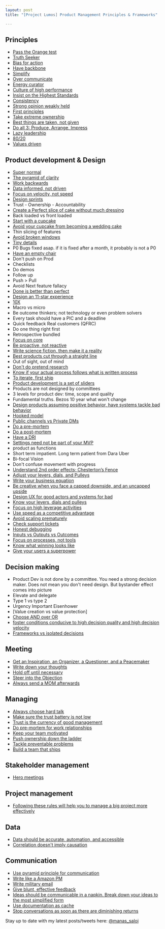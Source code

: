 ```yaml
---
layout: post
title: "[Project Lumos] Product Management Principles & Frameworks"

---
```


## Principles
- [Pass the Orange test](https://www.intercom.com/blog/the-orange-juice-test/)
- [Truth Seeker](https://www.sachinrekhi.com/the-best-product-managers-are-truth-seekers)
- [Bias for action](https://www.amazon.jobs/en/principles)
- [Have backbone](https://www.amazon.jobs/en/principles)
- [Simplify](https://twitter.com/BrianNorgard/status/1233105282118455296)
- [Over communicate](https://manassaloi.com/2019/08/11/20-lessons-gojek.html)
- [Energy curator](https://manassaloi.com/2020/03/15/energy-curator.html)
- [Culture of high performance](https://hackernoon.com/25-hints-youre-working-on-a-high-performing-team-c4d02f27dd3?source=rss------ux-5)
- [Insist on the Highest Standards](https://www.amazon.jobs/en/principles)
- [Consistency](https://blog.stephsmith.io/how-to-be-great/)
- [Strong opinion weakly held](https://boz.com/articles/strong-opinions)
- [First principles](https://fs.blog/2018/04/first-principles/)
- [Take extreme ownership](https://twitter.com/jeremysliew/status/1098721536507367425)
- [Best things are taken, not given](https://sriramk.com/stuff-ive-learned-at-microsoft)
- [Do all 3: Produce, Arrange, Impress](https://twitter.com/shreyas/status/1256652582447017985)
- [Lazy leadership](https://medium.com/flow/lazy-leadership-8ba19e34f959)
- [80/20](https://manassaloi.com/2020/03/31/80-20.html)
- [Values driven](https://twitter.com/jmspool/status/1028325798384726017)


## Product development & Design
- [Super normal](https://medium.com/design-philosophy/super-normal-c1d22838572a)
- [The pyramid of clarity](https://wavelength.asana.com/pyramid-clarity-strategic-alignment/)
- [Work backwards](https://www.linkedin.com/pulse/working-backwards-press-release-template-example-ian-mcallister/)
- [Data informed, not driven](https://manassaloi.com/2020/03/02/data-driven.html)
- [Focus on velocity, not speed](https://fs.blog/2018/03/speed-velocity/)
- [Design sprints](https://designsprintkit.withgoogle.com/planning/overview)
- Trust - Ownership - Accountability
- [Create a Perfect slice of cake without much dressing](https://www.mindtheproduct.com/the-power-of-the-perfect-slice/)
- Back loaded vs front loaded
- [Start with a cupcake](https://www.intercom.com/blog/start-with-a-cupcake/)
- [Avoid your cupcake from becoming a wedding cake](https://www.intercom.com/blog/when-a-cupcake-becomes-a-wedding-cake/)
- Thin slicing of features
- [Avoid broken windows](http://www.vanschneider.com/the-broken-window-theory/)
- [Tiny details](https://blog.codinghorror.com/this-is-all-your-app-is-a-collection-of-tiny-details/)
- P0 Bugs fixed asap. if it is fixed after a month, it probably is not a P0
- [Have an empty chair](https://hunterwalk.com/2018/04/01/the-empty-chair-at-the-table-during-meetings-who-should-be-in-the-room-that-isnt/)
- Don't push on Prod
- Checklists
- Do demos
- Follow up
- Push > Pull
- Avoid Next feature fallacy
- [Done is better than perfect](https://www.fastcompany.com/3001533/truth-about-being-done-versus-being-perfect)
- [Design an 11-star experience](https://www.linkedin.com/pulse/how-scale-magical-experience-4-lessons-from-airbnbs-reid-hoffman/)
- [10X](https://manassaloi.com/2020/01/04/add-a-zero.html)
- Macro vs micro
- Be outcome thinkers; not technology or even problem solvers
- Every task should have a PIC and a deadline
- Quick feedback Real customers (QFRC)
- Do one thing right first
- Retrospective bundled
- [Focus on core](https://twitter.com/BrianNorgard/status/1171236233411870720)
- [Be proactive, not reactive](https://twitter.com/ShaneAParrish/status/988435595776049152)
- [Write science fiction, then make it a reality](https://manassaloi.com/booksummaries/2016/06/06/always-day-one-alex.html)
- [Best products cut through a straight line](https://twitter.com/BrianNorgard/status/1037772321975484416)
- Out of sight, out of mind
- [Don't do pretend research](https://twitter.com/jasonfried/status/935617786730213376)
- [Know if your actual process follows what is written process](https://twitter.com/ReinH/status/986037836603260928)
- [To iterate, first ship](https://twitter.com/jasonfried/status/935555293014036480)
- [Product development is a set of sliders](https://twitter.com/BrianNorgard/status/1097197234439872512)
- Products are not designed by committees
- 3 levels for product dev: time, scope and quality
- Fundamental truths. Bezos 10 year what won't change
- [Design products assuming positive behavior, have systems tackle bad behavior](https://twitter.com/vikramadhiman/status/1105853246793342976)
- [Hooked model](https://manassaloi.com/2017/08/15/tez-50-million-sauce.html)
- [Public channels vs Private DMs](https://twitter.com/noah_weiss/status/1108748545224515585)
- [Do a pre-mortem](https://hunterwalk.com/2012/04/23/the-premortem-preventing-failure-before-you-fail/)
- [Do a post-mortem]()
- [Have a DRI](https://about.gitlab.com/handbook/people-group/directly-responsible-individuals/)
- [Settings need not be part of your MVP](https://twitter.com/DavidSacks/status/1172978856883417088)
- product as functions
- Short term impatient. Long term patient from Dara Uber
- Bi-focal Vision
- Don't confuse movement with progress
- [Understand 2nd order effects; Chesterton’s Fence](https://fs.blog/2020/03/chestertons-fence/)
- [Adjust your levers, dials, and Pulleys](https://manassaloi.com/2020/02/18/levers-dials-pulleys.html)
- [Write your business equation](https://manassaloi.com/2020/02/04/swiggy-tinyowl-foodpanda.html)
- [Be creative when you face a capped downside, and an uncapped upside](https://news.ycombinator.com/item?id=22579240)
- [Design UX for good actors and systems for bad](https://mobile.twitter.com/vikramadhiman/status/1105853246793342976?s=19)
- [Know your levers, dials and pulleys](https://manassaloi.com/2020/02/18/levers-dials-pulleys.html)
- [Focus on high leverage activities](https://manassaloi.com/2020/01/09/high-leverage-activity.html)
- [Use speed as a competitive advantage](https://manassaloi.com/2018/07/22/speed-as-a-competitive-advantage.html)
- [Avoid scaling prematurely](https://manassaloi.com/2017/08/12/premature-scaling-will-kill-your-start-up.html)
- [Check support tickets](https://twitter.com/garrytan/status/1134939756255535104)
- [Honest debugging](https://twitter.com/cocoaphony/status/1224364439429881856)
- [Inputs vs Outputs vs Outcomes](https://twitter.com/Padday/status/1219645868980211712)
- [Focus on processes, not tools](https://manassaloi.com/2020/03/07/on-tools.html)
- [Know what winning looks like](https://manassaloi.com/2020/03/30/vision-winning.html)
- [Give your users a superpower](https://manassaloi.com/2020/04/15/user-superpower.html)

## Decision making
- Product Dev is not done by a committee. You need a strong decision maker. Does not mean you don't need design. But bystander effect comes into picture
- Elevate and delegate
- Type 1 vs type 2
- Urgency Important Eisenhower
- [Value creation vs value protection]
- [Choose AND over OR](https://twitter.com/anguyenrex/status/1093128951101341697)
- [foster conditions conducive to high decision quality and high decision velocity](https://medium.com/@johnpcutler/decision-quality-decision-velocity-f99bb01d3afc)
- [Frameworks vs isolated decisions](https://twitter.com/ianmcall/status/971420983134318592)


## Meeting
- [Get an Inspiration, an Organizer, a Questioner, and a Peacemaker](https://twitter.com/manas_saloi/status/1259492462092926977)
- [Write down your thoughts](https://twitter.com/nrmehta/status/1069805106021851136)
- [Hold off until necessary](https://twitter.com/ViableBen/status/1074473220198166528)
- [Steer into the Objection](https://manassaloi.com/2020/02/22/steer-into-objection.html)
- [Always send a MOM afterwards](https://manassaloi.com/2020/03/22/mom-update.html)

## Managing
- [Always choose hard talk](https://medium.com/craft-ventures/happy-talk-versus-hard-talk-d2b9585597)
- [Make sure the trust battery is not low](https://firstround.com/review/use-this-equation-to-determine-diagnose-and-repair-trust/)
- [Trust is the currency of good management](https://twitter.com/marcprecipice/status/791738151051988993)
- [Do pre-mortem for work relationships](https://medium.com/swlh/what-could-go-wrong-conducting-pre-mortems-on-your-work-relationships-fc25f88c2e31)
- [Keep your team motivated](https://twitter.com/mwseibel/status/1096436630347407360)
- [Push ownership down the ladder](https://twitter.com/tacertain/status/1166039964582199297)
- [Tackle preventable problems](https://twitter.com/shreyas/status/1218724150312751104)
- [Build a team that ships](https://nav.al/build-a-team-that-ships)

## Stakeholder management
- [Hero meetings](https://twitter.com/sriramk/status/1226959362918215680)

## Project management
- [Following these rules will help you to manage a big project more effectively](https://manassaloi.com/2020/04/26/rules-project-management.html)

## Data
- [Data should be accurate, automation, and accessible](https://mixpanel.com/innovators/the-3-as-of-becoming-a-data-driven-organization/)
- [Correlation doesn't imply causation](https://amplitude.com/blog/2017/01/19/causation-correlation)

## Communication
- [Use pyramid principle for communication](https://medium.com/lessons-from-mckinsey/the-pyramid-principle-f0885dd3c5c7)
- [Write like a Amazon PM](https://mobile.twitter.com/destraynor/status/1258372157706510336)
- [Write military email](https://hbr.org/2016/11/how-to-write-email-with-military-precision)
- [Give blunt, effective feedback](https://wavelength.asana.com/workstyle-effective-feedback/)
- [Ideas should be communicable in a napkin. Break down your ideas to the most simplified form](https://twitter.com/DavidSacks/status/475073311383105536)
- [Use documentation as cache](https://manassaloi.com/2020/04/19/documentation-cache.html)
- [Stop conversations as soon as there are diminishing returns](https://twitter.com/scottbelsky/status/1024672328284684290)

Stay up to date with my latest posts/tweets here: [@manas_saloi](http://twitter.com/manas_saloi)

